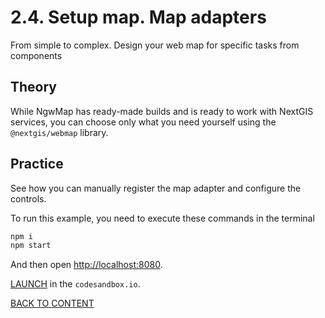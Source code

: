 # 2.4. Setup map. Map adapters

From simple to complex. Design your web map for specific tasks from components

## Theory

While NgwMap has ready-made builds and is ready to work with NextGIS services, you can choose only what you need yourself using the `@nextgis/webmap` library.

## Practice

See how you can manually register the map adapter and configure the controls.

To run this example, you need to execute these commands in the terminal

```bash
npm i
npm start
```

And then open [http://localhost:8080](http://localhost:8080).

[LAUNCH](https://githubbox.com/nextgis/ngf-tutorial/tree/master/tutorials/2_4_setup_map_map_adapters) in the `codesandbox.io`.

[BACK TO CONTENT](../../README.md)
